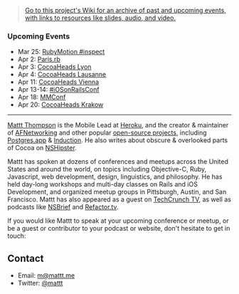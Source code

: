 > [Go to this project's Wiki for an archive of past and upcoming events, with links to resources like slides, audio, and video.](https://github.com/mattt/speaking/wiki/)

### Upcoming Events

- Mar 25: [RubyMotion #inspect](https://github.com/mattt/speaking/wiki/2013-03-25-RubyMotion-inspect)
- Apr 2: [Paris.rb](https://github.com/mattt/speaking/wiki/2013-04-02-Paris_rb)
- Apr 3: [CocoaHeads Lyon](https://github.com/mattt/speaking/wiki/2013-04-03-CocoaHeads-Lyon)
- Apr 4: [CocoaHeads Lausanne](https://github.com/mattt/speaking/wiki/2013-04-04-CocoaHeads-Lausanne)
- Apr 11: [CocoaHeads Vienna](https://github.com/mattt/speaking/wiki/2013-04-11-CocoaHeads-Vienna)
- Apr 13-14: [#iOSonRailsConf](https://github.com/mattt/speaking/wiki/2013-04-13-iOSonRailsConf)
- Apr 18: [MMConf](https://github.com/mattt/speaking/wiki/2013-04-18-MMConf)
- Apr 20: [CocoaHeads Krakow](https://github.com/mattt/speaking/wiki/2013-04-20-CocoaHeads-Krakow)

---

[Mattt Thompson](http://mattt.me) is the Mobile Lead at [Heroku](http://heroku.com), and the creator & maintainer of [AFNetworking](https://github.com/afnetworking/afnetworking) and other popular [open-source projects](https://github.com/mattt), including [Postgres.app](http://postgresapp.com) & [Induction](http://inductionapp.com). He also writes about obscure & overlooked parts of Cocoa on [NSHipster](http://nshipster.com).

Mattt has spoken at dozens of conferences and meetups across the United States and around the world, on topics including Objective-C, Ruby, Javascript, web development, design, linguistics, and philosophy. He has held day-long workshops and multi-day classes on Rails and iOS Development, and organized meetup groups in Pittsburgh, Austin, and San Francisco. Mattt has also appeared as a guest on [TechCrunch TV](http://techcrunch.com/2012/07/04/in-the-studio-herokus-mattt-thompson-wants-to-automate-away-web-development/), as well as podcasts like [NSBrief](http://nsbrief.tumblr.com/post/29848292871) and [Refactor.tv](http://refactor.tv).

If you would like Mattt to speak at your upcoming conference or meetup, or be a guest or contributor to your podcast or website, don't hesitate to get in touch:

## Contact

- Email: <m@mattt.me>
- Twitter: [@mattt](https://twitter.com/mattt)
